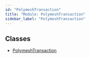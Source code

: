 ```yaml
---
id: "PolymeshTransaction"
title: "Module: PolymeshTransaction"
sidebar_label: "PolymeshTransaction"
---
```


## Classes

- [PolymeshTransaction](../../../classes/Base/PolymeshTransaction/PolymeshTransaction.md)
